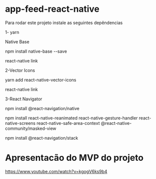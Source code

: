 # app-feed-react-native
Para rodar este projeto instale as seguintes depêndencias

1- yarn

Native Base

npm install native-base --save

react-native link

2-Vector Icons

yarn add react-native-vector-icons

react-native link

3-React Navigator

npm install @react-navigation/native

npm install react-native-reanimated react-native-gesture-handler react-native-screens react-native-safe-area-context @react-native-community/masked-view

npm install @react-navigation/stack


# Apresentacão do MVP do projeto
https://www.youtube.com/watch?v=kgogV6ks9b4
